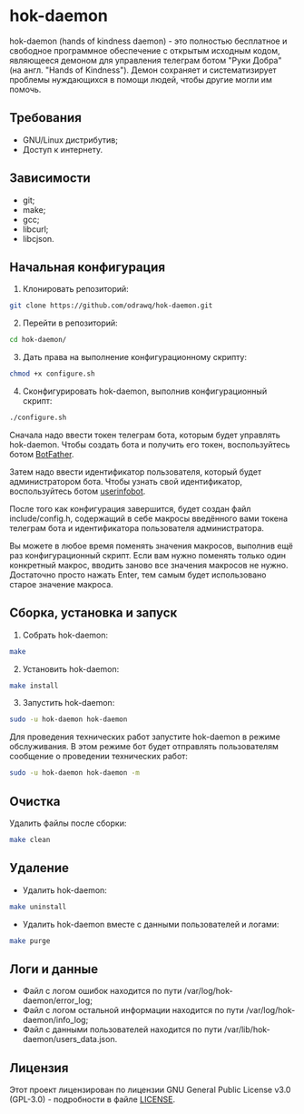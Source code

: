 # hok-daemon
hok-daemon (hands of kindness daemon) - это полностью бесплатное и свободное программное обеспечение с открытым исходным кодом, являющееся демоном для управления телеграм ботом "Руки Добра" (на англ. "Hands of Kindness"). Демон сохраняет и систематизирует проблемы нуждающихся в помощи людей, чтобы другие могли им помочь.

## Требования
- GNU/Linux дистрибутив;
- Доступ к интернету.

## Зависимости
- git;
- make;
- gcc;
- libcurl;
- libcjson.

## Начальная конфигурация
1. Клонировать репозиторий:
```bash
git clone https://github.com/odrawq/hok-daemon.git
```
2. Перейти в репозиторий:
```bash
cd hok-daemon/
```
3. Дать права на выполнение конфигурационному скрипту:
```bash
chmod +x configure.sh
```
4. Сконфигурировать hok-daemon, выполнив конфигурационный скрипт:
```bash
./configure.sh
```
Сначала надо ввести токен телеграм бота, которым будет управлять hok-daemon. Чтобы создать бота и получить его токен, воспользуйтесь ботом [BotFather](https://t.me/BotFather).

Затем надо ввести идентификатор пользователя, который будет администратором бота. Чтобы узнать свой идентификатор, воспользуйтесь ботом [userinfobot](https://t.me/userinfobot).

После того как конфигурация завершится, будет создан файл include/config.h, содержащий в себе макросы введённого вами токена телеграм бота и идентификатора пользователя администратора.

Вы можете в любое время поменять значения макросов, выполнив ещё раз конфигурационный скрипт. Если вам нужно поменять только один конкретный макрос, вводить заново все значения макросов не нужно. Достаточно просто нажать Enter, тем самым будет использовано старое значение макроса.

## Сборка, установка и запуск
1. Собрать hok-daemon:
```bash
make
```
2. Установить hok-daemon:
```bash
make install
```
3. Запустить hok-daemon:
```bash
sudo -u hok-daemon hok-daemon
```
Для проведения технических работ запустите hok-daemon в режиме обслуживания. В этом режиме бот будет отправлять пользователям сообщение о проведении технических работ:
```bash
sudo -u hok-daemon hok-daemon -m
```

## Очистка
Удалить файлы после сборки:
```bash
make clean
```

## Удаление
- Удалить hok-daemon:
```bash
make uninstall
```
- Удалить hok-daemon вместе с данными пользователей и логами:
```bash
make purge
```

## Логи и данные
- Файл с логом ошибок находится по пути /var/log/hok-daemon/error_log;
- Файл с логом остальной информации находится по пути /var/log/hok-daemon/info_log;
- Файл с данными пользователей находится по пути /var/lib/hok-daemon/users_data.json.

## Лицензия
Этот проект лицензирован по лицензии GNU General Public License v3.0 (GPL-3.0) - подробности в файле [LICENSE](LICENSE).
